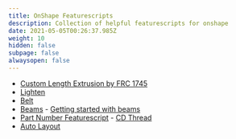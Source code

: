 ```yaml
---
title: OnShape Featurescripts
description: Collection of helpful featurescripts for onshape
date: 2021-05-05T00:26:37.985Z
weight: 10
hidden: false
subpage: false
alwaysopen: false
---
```


* [Custom Length Extrusion by FRC 1745](https://cad.onshape.com/documents/18b35cfcf2c6cf5668830f90/w/15216769574e8a81c923173f/e/5a93de3b70e102d2a2612a27)
* [Lighten](https://cad.onshape.com/documents/573f7d70e4b0fddafb52148c/w/4961b38c53d5c7dc1d801e40/e/2dc22a6a95896a5243812d07)
* [Belt](https://cad.onshape.com/documents/57886eace4b0e425c1ef548a/w/54f180f432defb41a8fddb17/e/c65e445e89ee373617edc394)
* [Beams](https://cad.onshape.com/documents/e15c2c668d138f01242d0c80/v/e7d9930924641419bec2eabd/e/bd6831589391741e327fec75) - [Getting started with beams](https://learn.onshape.com/learn/article/getting-started-with-beams)
* [Part Number Featurescript](https://cad.onshape.com/documents/443e443bb2a37736743bf314/w/6539c7379d36307a6a2cc01d/e/333b812d1198192edc1eea09) - [CD Thread](https://www.chiefdelphi.com/t/automated-part-number-featurescript/385163/6)
* [Auto Layout](https://cad.onshape.com/documents/3b3bb87c95d03259328fdb1f/w/9828ddc941ddc2896ebeebdb/e/fcecc760e1bc713ee3aae876)
